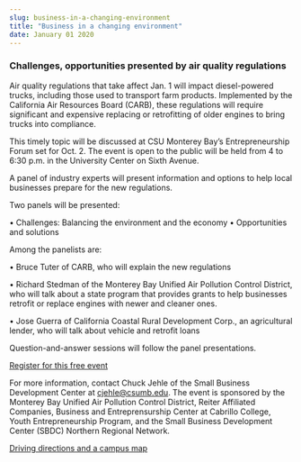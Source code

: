 ```yaml
---
slug: business-in-a-changing-environment
title: "Business in a changing environment"
date: January 01 2020
---
```


 
<h3>Challenges, opportunities presented by air quality regulations</h3>
<p>
  Air quality regulations that take affect Jan. 1 will impact diesel-powered
  trucks, including those used to transport farm products. Implemented by the
  California Air Resources Board (CARB), these regulations will require
  significant and expensive replacing or retrofitting of older engines to bring
  trucks into compliance.
</p>
<p>
  This timely topic will be discussed at CSU Monterey Bay’s Entrepreneurship
  Forum set for Oct. 2. The event is open to the public will be held from 4 to
  6:30 p.m. in the University Center on Sixth Avenue.
</p>
<p>
  A panel of industry experts will present information and options to help local
  businesses prepare for the new regulations.
</p>
<p>Two panels will be presented:</p>
<p>
  • Challenges: Balancing the environment and the economy • Opportunities and
  solutions
</p>
<p>Among the panelists are:</p>
<p>• Bruce Tuter of CARB, who will explain the new regulations</p>
<p>
  • Richard Stedman of the Monterey Bay Unified Air Pollution Control District,
  who will talk about a state program that provides grants to help businesses
  retrofit or replace engines with newer and cleaner ones.
</p>
<p>
  • Jose Guerra of California Coastal Rural Development Corp., an agricultural
  lender, who will talk about vehicle and retrofit loans
</p>
<p>Question-and-answer sessions will follow the panel presentations.</p>
<p>
  <a href="https://carbpanel.eventbrite.com/">Register for this free event</a>
</p>
<p>
  For more information, contact Chuck Jehle of the Small Business Development
  Center at
  <a
    href="&#x6d;&#97;&#x69;&#x6c;&#116;&#x6f;&#58;&#99;&#x6a;&#101;&#104;&#x6c;&#101;&#64;&#x63;&#115;u&#x6d;&#98;&#x2e;&#x65;&#100;&#x75;"
    >cjehle@csumb.edu</a
  >. The event is sponsored by the Monterey Bay Unified Air Pollution Control
  District, Reiter Affiliated Companies, Business and Entreprensurship Center at
  Cabrillo College, Youth Entrepreneurship Program, and the Small Business
  Development Center (SBDC) Northern Regional Network.
</p>
<p><a href="https://csumb.edu/maps">Driving directions and a campus map</a></p>
 
